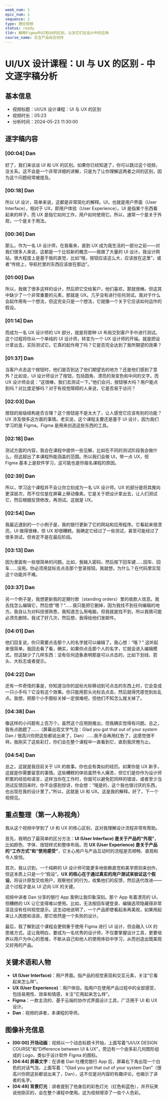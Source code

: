 ```yaml
---
week_num: 1
epic_num: 1
sequence: 2
type: 理论视频
status: ready
tldr: 解释Figma中UI和UX的区别，以及它们在设计中的应用
course_name: 交互产品综合创作
---
```


# UI/UX 设计课程：UI 与 UX 的区别 - 中文逐字稿分析

## 基本信息
- 视频标题：UI/UX 设计课程：UI 与 UX 的区别
- 视频时长：05:23
- 分析时间：2024-05-23 11:30:00

## 逐字稿内容

### [00:04] Dan
好了，我们来谈谈 UI 和 UX 的区别。如果你已经知道了，你可以跳过这个视频，没关系。这不会是一个非常详细的讲解，只是为了让你理解这两者之间的区别，因为这个问题经常被提及。

### [00:18] Dan
所以 UI 设计，简单来说，这都是非常简化的解释。UI，也就是用户界面（User Interface），相对于 UX，即用户体验（User Experience）。UI 是指某个东西看起来的样子，而 UX 是指它如何工作，用户如何使用它。所以，通常一个是关于外观，一个是关于用法。

### [00:36] Dan
那么，作为一名 UI 设计师，在我看来，直到 UX 成为我生活的一部分之前——对我们很多人来说，这都是一个比较新的概念——我做了大量的 UI 设计。我设计网站，很大程度上是基于我的直觉，比如“哦，按钮应该这么大，应该放在这里”，或者“传统上，导航栏里的东西应该放在那边”。

### [01:00] Dan
所以，我做了很多这样的设计，然后把它交给客户，他们喜欢，那就很棒。但这其中缺少了一个非常重要的元素，那就是 UX。几乎没有进行任何测试。我对于什么会起作用有一个想法，但这完全只是一个想法，它就像一个关于它应该如何运作的假设。

### [01:14] Dan
而成为一名 UX 设计师的 UX 部分，就是将那种 UI 布局交到客户手中进行测试。这个过程将你从一个单纯的 UI 设计师，转变为一个 UX 设计师的开端。就是把设计拿出去，实际测试它。它真的起作用了吗？它是否完全达到了我所期望的效果？

### [01:37] Dan
当客户点击这个按钮时，他们是否到达了他们期望去的地方？还是他们感到了意外？比如说，UI 设计师设计了按钮，包括圆角、漂亮的渐变色和中间的文字。而 UX 设计师会说：“这很棒，我们去测试一下。”他们会问，按钮够大吗？用户能点到吗？对比度足够吗？对于有视觉障碍的人来说，它是否易于访问？

### [02:03] Dan
按钮的层级结构是否合理？这个按钮是不是太大了，让人感觉它应该有别的功能？UX 涉及很多这方面的事情。老实说，这个课程主要还是基于 UI 设计，因为我们学习的是 Figma。Figma 是用来创造这些东西的工具。

### [02:18] Dan
测试方面的内容，我会在课程中提供一些见解，比如在不同的测试阶段我会做什么，但这超出了本课程所能涵盖的范围。所以我们会做 UI，带一点 UX，但 Figma 基本上是软件学习，这可能也是你报名课程的原因。

### [02:39] Dan
所以，学习这个课程并不会让你立刻成为一名 UX 设计师。UX 的部分是将其推向更深层次，而不仅仅是在屏幕上移动像素。它是关于把设计拿出去，让人们测试它，然后根据反馈修改，再测试。这就是 UX。

### [02:54] Dan
我最近遇到的一个小例子是，我的银行更新了它的网站和应用程序。它看起来很漂亮，UI 做得很棒，但 UX 却很糟糕。我确定它经过了一些测试，甚至可能经过了很多测试，但肯定不是在最后阶段。

### [03:13] Dan
因为里面有一些很简单的问题。比如，我输入密码，然后按下回车键……回车、回车……没用。你必须用鼠标去点击那个登录按钮。我就想，为什么？在代码里实现这个功能并不难。

### [03:37] Dan
另一个例子是，我想更新我的定期付款（standing orders）里的收款人信息。我去找怎么编辑它，然后想“嗯？”……我只能把它删掉，因为我找不到任何编辑的地方。我自认为对科技很熟悉，我知道怎么用电脑，但我就是找不到，所以我猜可能必须先删除。我试了好几次，然后想，我得给他们发邮件。

### [04:01] Dan
他们回复说，你只需要点击那个人的名字就可以编辑了。我心想：“哦？” 这听起来很简单。我回去看了看，确实，如果你点击那个人的名字，它就会进入编辑模式。但这缺少了几样东西：没有任何迹象表明那是可以点击的，比如下划线、箭头、大标志或者提示。

### [04:22] Dan
还有一件奇怪的事是，你知道当你的鼠标光标移动到可点击的东西上时，它会变成一只小手吗？它没有这个效果。你只能用箭头光标去点击，然后就得凭感觉到处乱点。我想，把那个小手图标关掉一定很难吧，但他们不知怎么就关掉了。

### [04:38] Dan
像这样的小问题有上百万个。虽然这个应用刚推出，但我确实觉得有问题。总之，我有点跑题了……（屏幕出现文字气泡：Glad you got that out of your system Dan / 很高兴你把这些都说出来了，Dan）……我不会再用红色了，这感觉很不祥。我刚买了这些彩灯，你们会在整个课程中一直看到它，直到我厌倦为止。

### [04:54] Dan
总之，这就是我目前关于 UX 的故事。你也会有类似的经历。如果你是 UX 新手，这就是你需要留意的事情。这些糟糕的体验虽然令人痛苦，但它们是你作为设计师积累的经验和语言，这样当你在工作时，你就可以避免犯同样的错误，或者至少当测试反馈回来时，你不会感到惊讶，你会想：“哦是的，这个我也很讨厌的东西，也出现在我的设计里了。”所以，这就是 UI 和 UX。这是我的解释。好了，下一个视频见。

## 重点整理（第一人称视角）
我从这个视频中学到了 UI 和 UX 的核心区别，这对我理解设计流程非常有帮助。

首先，我明白了最简单的区分方法：**UI (User Interface) 是关于产品的“外观”**，比如颜色、字体、按钮样式和整体布局。而 **UX (User Experience) 是关于产品的“工作方式”和“使用感受”**，它关心用户与产品互动时的流程是否顺畅、直观和令人愉悦。

其次，我认识到，一个纯粹的 UI 设计师可能更多地依赖直觉和美学原则来创作，但这本质上只是一个“假设”。**UX 的核心在于通过真实的用户测试来验证这个假设**。将设计原型交给用户，观察他们的行为，收集他们的反馈，然后迭代改进——这个过程才是从 UI 迈向 UX 的关键。

视频中讲者 Dan 分享的银行 App 案例让我印象深刻。那个 App 有着漂亮的 UI，但糟糕的 UX 让它变得难以使用。比如，无法按回车键登录、编辑选项隐藏得非常深且没有任何视觉提示。这生动地说明了，一个产品即使看起来再美观，如果用起来让人困惑和沮丧，那它依然是一个失败的设计。

最后，我了解到这个课程会更侧重于使用 Figma 进行 UI 设计，但会融入 UX 的思维方式。这让我明白，要成为一名优秀的设计师，不仅要掌握设计工具，更要培养以用户为中心的思维，不断从自己和他人的使用体验中学习，从而创造出既美观又好用的产品。

## 关键术语和人物
- **UI (User Interface)**：用户界面。指产品的视觉表现和交互元素，关注“它看起来怎么样”。
- **UX (User Experience)**：用户体验。指用户在使用产品过程中的全部感受，包括易用性、效率和情感，关注“它用起来怎么样”。
- **Figma**：一款主流的、基于云端的协作式界面设计工具，广泛用于 UI 和 UX 设计。
- **Dan**：视频的讲者，本课程的导师。

## 图像补充信息
- **[00:00] 开场动画**：视频以一个动态标题卡开始，上面写着“UI/UX DESIGN COURSE”和“Difference between UI & UX”，旁边有一个由多彩几何图形组成的 Logo，类似于设计软件 Figma 的图标。
- **[04:44] 屏幕文字**：在讲者 Dan 吐槽完银行 App 后，屏幕右下角出现一个白色的对话气泡，上面写着：“Glad you got that out of your system Dan”（很高兴你把这些都说出来了，Dan），这不仅是对内容的有趣评论，也揭示了讲者的名字。
- **[04:49] 背景灯光**：讲者提到了他身后的彩色灯光（红色和蓝色），并开玩笑说他刚买的，会在整个课程中使用。这为视频增添了一些个人色彩。